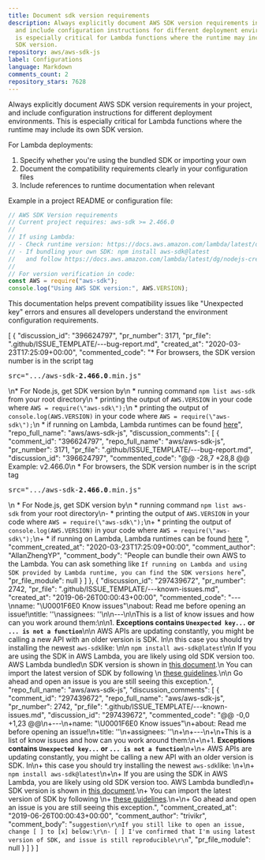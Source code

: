 ```yaml
---
title: Document sdk version requirements
description: Always explicitly document AWS SDK version requirements in your project,
  and include configuration instructions for different deployment environments. This
  is especially critical for Lambda functions where the runtime may include its own
  SDK version.
repository: aws/aws-sdk-js
label: Configurations
language: Markdown
comments_count: 2
repository_stars: 7628
---
```


Always explicitly document AWS SDK version requirements in your project, and include configuration instructions for different deployment environments. This is especially critical for Lambda functions where the runtime may include its own SDK version.

For Lambda deployments:
1. Specify whether you're using the bundled SDK or importing your own
2. Document the compatibility requirements clearly in your configuration files
3. Include references to runtime documentation when relevant

Example in a project README or configuration file:
```javascript
// AWS SDK Version requirements
// Current project requires: aws-sdk >= 2.466.0
// 
// If using Lambda:
// - Check runtime version: https://docs.aws.amazon.com/lambda/latest/dg/lambda-runtimes.html
// - If bundling your own SDK: npm install aws-sdk@latest
//   and follow https://docs.aws.amazon.com/lambda/latest/dg/nodejs-create-deployment-pkg.html
//
// For version verification in code:
const AWS = require("aws-sdk");
console.log("Using AWS SDK version:", AWS.VERSION);
```

This documentation helps prevent compatibility issues like "Unexpected key" errors and ensures all developers understand the environment configuration requirements.


[
  {
    "discussion_id": "396624797",
    "pr_number": 3171,
    "pr_file": ".github/ISSUE_TEMPLATE/---bug-report.md",
    "created_at": "2020-03-23T17:25:09+00:00",
    "commented_code": "* For browsers, the SDK version number is in the script tag <pre>src=\".../aws-sdk-<b>2.466.0</b>.min.js\"</pre>\n* For Node.js, get SDK version by\n  * running command `npm list aws-sdk` from your root directory\n  * printing the output of `AWS.VERSION` in your code where `AWS = require(\"aws-sdk\");`\n  * printing the output of `console.log(AWS.VERSION)` in your code where `AWS = require(\"aws-sdk\");`\n  * if running on Lambda, Lambda runtimes can be found [here](https://docs.aws.amazon.com/lambda/latest/dg/lambda-runtimes.html)",
    "repo_full_name": "aws/aws-sdk-js",
    "discussion_comments": [
      {
        "comment_id": "396624797",
        "repo_full_name": "aws/aws-sdk-js",
        "pr_number": 3171,
        "pr_file": ".github/ISSUE_TEMPLATE/---bug-report.md",
        "discussion_id": "396624797",
        "commented_code": "@@ -28,7 +28,8 @@ Example: v2.466.0\n * For browsers, the SDK version number is in the script tag <pre>src=\".../aws-sdk-<b>2.466.0</b>.min.js\"</pre>\n * For Node.js, get SDK version by\n   * running command `npm list aws-sdk` from your root directory\n-  * printing the output of `AWS.VERSION` in your code where `AWS = require(\"aws-sdk\");`\n+  * printing the output of `console.log(AWS.VERSION)` in your code where `AWS = require(\"aws-sdk\");`\n+  * if running on Lambda, Lambda runtimes can be found [here](https://docs.aws.amazon.com/lambda/latest/dg/lambda-runtimes.html) ",
        "comment_created_at": "2020-03-23T17:25:09+00:00",
        "comment_author": "AllanZhengYP",
        "comment_body": "People can bundle their own AWS to the Lambda. You can ask something like `If running on Lambda and using SDK provided by Lambda runtime, you can find the SDK versions here`",
        "pr_file_module": null
      }
    ]
  },
  {
    "discussion_id": "297439672",
    "pr_number": 2742,
    "pr_file": ".github/ISSUE_TEMPLATE/---known-issues.md",
    "created_at": "2019-06-26T00:00:43+00:00",
    "commented_code": "---\nname: \"\\U0001F6E0 Know issues\"\nabout: Read me before opening an issue!\ntitle: ''\nassignees: ''\n\n---\n\nThis is a list of know issues and how can you work around them:\n\n1. **Exceptions contains `Unexpected key...` or `... is not a function`**\n\n    AWS APIs are updating constantly, you might be calling a new API with an older version is SDK. In\n    this case you should try installing the newest `aws-sdk`like: \n\n    `npm install aws-sdk@latest`\n\n    If you are using the SDK in AWS Lambda, you are likely using old SDK version too. AWS Lambda bundled\n    SDK version is shown in [this document](https://docs.aws.amazon.com/lambda/latest/dg/lambda-runtimes.html).\n    You can import the latest version of SDK by following \n    [these guidelines](https://docs.aws.amazon.com/lambda/latest/dg/nodejs-create-deployment-pkg.html#nodejs-package-dependencies).\n\n    Go ahead and open an issue is you are still seeing this exception.",
    "repo_full_name": "aws/aws-sdk-js",
    "discussion_comments": [
      {
        "comment_id": "297439672",
        "repo_full_name": "aws/aws-sdk-js",
        "pr_number": 2742,
        "pr_file": ".github/ISSUE_TEMPLATE/---known-issues.md",
        "discussion_id": "297439672",
        "commented_code": "@@ -0,0 +1,23 @@\n+---\n+name: \"\\U0001F6E0 Know issues\"\n+about: Read me before opening an issue!\n+title: ''\n+assignees: ''\n+\n+---\n+\n+This is a list of know issues and how can you work around them:\n+\n+1. **Exceptions contains `Unexpected key...` or `... is not a function`**\n+\n+    AWS APIs are updating constantly, you might be calling a new API with an older version is SDK. In\n+    this case you should try installing the newest `aws-sdk`like: \n+\n+    `npm install aws-sdk@latest`\n+\n+    If you are using the SDK in AWS Lambda, you are likely using old SDK version too. AWS Lambda bundled\n+    SDK version is shown in [this document](https://docs.aws.amazon.com/lambda/latest/dg/lambda-runtimes.html).\n+    You can import the latest version of SDK by following \n+    [these guidelines](https://docs.aws.amazon.com/lambda/latest/dg/nodejs-create-deployment-pkg.html#nodejs-package-dependencies).\n+\n+    Go ahead and open an issue is you are still seeing this exception.",
        "comment_created_at": "2019-06-26T00:00:43+00:00",
        "comment_author": "trivikr",
        "comment_body": "```suggestion\r\nIf you still like to open an issue, change [ ] to [x] below:\r\n- [ ] I've confirmed that I'm using latest version of SDK, and issue is still reproducible\r\n```",
        "pr_file_module": null
      }
    ]
  }
]
